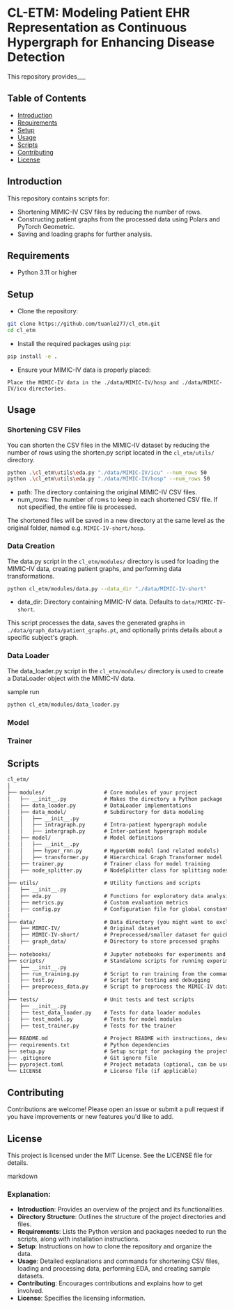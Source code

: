 # CL-ETM: Modeling Patient EHR Representation as Continuous Hypergraph for Enhancing Disease Detection

This repository provides___

## Table of Contents

- [Introduction](#introduction)
- [Requirements](#requirements)
- [Setup](#setup)
- [Usage](#usage)
- [Scripts](#scripts)
- [Contributing](#contributing)
- [License](#license)

## Introduction

This repository contains scripts for:
- Shortening MIMIC-IV CSV files by reducing the number of rows.
- Constructing patient graphs from the processed data using Polars and PyTorch Geometric.
- Saving and loading graphs for further analysis.

## Requirements

- Python 3.11 or higher

## Setup

- Clone the repository:

```bash
git clone https://github.com/tuanle277/cl_etm.git
cd cl_etm
```

- Install the required packages using `pip`:

```bash
pip install -e .
```

- Ensure your MIMIC-IV data is properly placed:

`Place the MIMIC-IV data in the ./data/MIMIC-IV/hosp and ./data/MIMIC-IV/icu directories.`

## Usage
### Shortening CSV Files
You can shorten the CSV files in the MIMIC-IV dataset by reducing the number of rows using the shorten.py script located in the `cl_etm/utils/` directory.

```bash
python .\cl_etm\utils\eda.py "./data/MIMIC-IV/icu" --num_rows 50
python .\cl_etm\utils\eda.py "./data/MIMIC-IV/hosp" --num_rows 50
```

+ path: The directory containing the original MIMIC-IV CSV files.
+ num_rows: The number of rows to keep in each shortened CSV file. If not specified, the entire file is processed.
  
The shortened files will be saved in a new directory at the same level as the original folder, named e.g. `MIMIC-IV-short/hosp`.

### Data Creation
The data.py script in the `cl_etm/modules/` directory is used for loading the MIMIC-IV data, creating patient graphs, and performing data transformations.

```bash
python cl_etm/modules/data.py --data_dir "./data/MIMIC-IV-short"
```

+ data_dir: Directory containing MIMIC-IV data. Defaults to `data/MIMIC-IV-short`.

This script processes the data, saves the generated graphs in `./data/graph_data/patient_graphs.pt`, and optionally prints details about a specific subject's graph.

### Data Loader 
The data_loader.py script in the `cl_etm/modules/` directory is used to create a DataLoader object with the MIMIC-IV data.

sample run
```bash
python cl_etm/modules/data_loader.py 
```

### Model
### Trainer

## Scripts
```markdown
cl_etm/
│
├── modules/                   # Core modules of your project
│   ├── __init__.py            # Makes the directory a Python package
│   ├── data_loader.py         # DataLoader implementations
│   ├── data_model/            # Subdirectory for data modeling
│   │   ├── __init__.py
│   │   ├── intragraph.py      # Intra-patient hypergraph module
│   │   ├── intergraph.py      # Inter-patient hypergraph module
│   ├── model/                 # Model definitions
│   │   ├── __init__.py
│   │   ├── hyper_rnn.py       # HyperGNN model (and related models)
│   │   ├── transformer.py     # Hierarchical Graph Transformer model
│   ├── trainer.py             # Trainer class for model training
│   ├── node_splitter.py       # NodeSplitter class for splitting nodes into anchor/positive/negative
│
├── utils/                     # Utility functions and scripts
│   ├── __init__.py
│   ├── eda.py                 # Functions for exploratory data analysis, loading/saving data
│   ├── metrics.py             # Custom evaluation metrics
│   ├── config.py              # Configuration file for global constants
│
├── data/                      # Data directory (you might want to exclude this from version control)
│   ├── MIMIC-IV/              # Original dataset
│   ├── MIMIC-IV-short/        # Preprocessed/smaller dataset for quick tests
│   ├── graph_data/            # Directory to store processed graphs
│
├── notebooks/                 # Jupyter notebooks for experiments and EDA
├── scripts/                   # Standalone scripts for running experiments, tests, etc.
│   ├── __init__.py
│   ├── run_training.py        # Script to run training from the command line
│   ├── test.py                # Script for testing and debugging
│   ├── preprocess_data.py     # Script to preprocess the MIMIC-IV data
│
├── tests/                     # Unit tests and test scripts
│   ├── __init__.py
│   ├── test_data_loader.py    # Tests for data loader modules
│   ├── test_model.py          # Tests for model modules
│   ├── test_trainer.py        # Tests for the trainer
│
├── README.md                  # Project README with instructions, description, etc.
├── requirements.txt           # Python dependencies
├── setup.py                   # Setup script for packaging the project
├── .gitignore                 # Git ignore file
├── pyproject.toml             # Project metadata (optional, can be used instead of setup.py)
└── LICENSE                    # License file (if applicable)
```

## Contributing
Contributions are welcome! Please open an issue or submit a pull request if you have improvements or new features you'd like to add.

## License
This project is licensed under the MIT License. See the LICENSE file for details.

markdown

### Explanation:
- **Introduction**: Provides an overview of the project and its functionalities.
- **Directory Structure**: Outlines the structure of the project directories and files.
- **Requirements**: Lists the Python version and packages needed to run the scripts, along with installation instructions.
- **Setup**: Instructions on how to clone the repository and organize the data.
- **Usage**: Detailed explanations and commands for shortening CSV files, loading and processing data, performing EDA, and creating sample datasets.
- **Contributing**: Encourages contributions and explains how to get involved.
- **License**: Specifies the licensing information.
